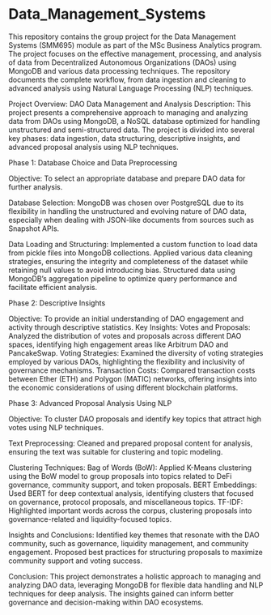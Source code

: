 # Data_Management_Systems


This repository contains the group project for the Data Management Systems (SMM695) module as part of the MSc Business Analytics program. The project focuses on the effective management, processing, and analysis of data from Decentralized Autonomous Organizations (DAOs) using MongoDB and various data processing techniques. The repository documents the complete workflow, from data ingestion and cleaning to advanced analysis using Natural Language Processing (NLP) techniques.

Project Overview: DAO Data Management and Analysis
Description: This project presents a comprehensive approach to managing and analyzing data from DAOs using MongoDB, a NoSQL database optimized for handling unstructured and semi-structured data. The project is divided into several key phases: data ingestion, data structuring, descriptive insights, and advanced proposal analysis using NLP techniques.

Phase 1: Database Choice and Data Preprocessing

Objective: To select an appropriate database and prepare DAO data for further analysis.

Database Selection: MongoDB was chosen over PostgreSQL due to its flexibility in handling the unstructured and evolving nature of DAO data, especially when dealing with JSON-like documents from sources such as Snapshot APIs.

Data Loading and Structuring:
Implemented a custom function to load data from pickle files into MongoDB collections.
Applied various data cleaning strategies, ensuring the integrity and completeness of the dataset while retaining null values to avoid introducing bias.
Structured data using MongoDB’s aggregation pipeline to optimize query performance and facilitate efficient analysis.




Phase 2: Descriptive Insights

Objective: To provide an initial understanding of DAO engagement and activity through descriptive statistics.
Key Insights:
Votes and Proposals: Analyzed the distribution of votes and proposals across different DAO spaces, identifying high engagement areas like Arbitrum DAO and PancakeSwap.
Voting Strategies: Examined the diversity of voting strategies employed by various DAOs, highlighting the flexibility and inclusivity of governance mechanisms.
Transaction Costs: Compared transaction costs between Ether (ETH) and Polygon (MATIC) networks, offering insights into the economic considerations of using different blockchain platforms.


Phase 3: Advanced Proposal Analysis Using NLP

Objective: To cluster DAO proposals and identify key topics that attract high votes using NLP techniques.

Text Preprocessing: Cleaned and prepared proposal content for analysis, ensuring the text was suitable for clustering and topic modeling.

Clustering Techniques:
Bag of Words (BoW): Applied K-Means clustering using the BoW model to group proposals into topics related to DeFi governance, community support, and token proposals.
BERT Embeddings: Used BERT for deep contextual analysis, identifying clusters that focused on governance, protocol proposals, and miscellaneous topics.
TF-IDF: Highlighted important words across the corpus, clustering proposals into governance-related and liquidity-focused topics.

Insights and Conclusions:
Identified key themes that resonate with the DAO community, such as governance, liquidity management, and community engagement.
Proposed best practices for structuring proposals to maximize community support and voting success.

Conclusion: This project demonstrates a holistic approach to managing and analyzing DAO data, leveraging MongoDB for flexible data handling and NLP techniques for deep analysis. The insights gained can inform better governance and decision-making within DAO ecosystems.
